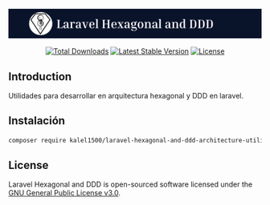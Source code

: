 <p align="center"><img src="./art/title3.png" alt="Laravel Hexagonal and DDD"></p>

<p align="center">
    <!-- <a href="https://github.com/kalel1500/laravel-hexagonal-and-ddd-architecture-utilities/actions/workflows/tests.yml"><img src="https://github.com/kalel1500/laravel-hexagonal-and-ddd-architecture-utilities/actions/workflows/tests.yml/badge.svg" alt="Build Status"></a> -->
    <a href="https://packagist.org/packages/kalel1500/laravel-hexagonal-and-ddd-architecture-utilities" target="_blank"><img src="https://img.shields.io/packagist/dt/kalel1500/laravel-hexagonal-and-ddd-architecture-utilities" alt="Total Downloads"></a>
    <a href="https://packagist.org/packages/kalel1500/laravel-hexagonal-and-ddd-architecture-utilities" target="_blank"><img src="https://img.shields.io/packagist/v/kalel1500/laravel-hexagonal-and-ddd-architecture-utilities" alt="Latest Stable Version"></a>
    <a href="https://packagist.org/packages/kalel1500/laravel-hexagonal-and-ddd-architecture-utilities" target="_blank"><img src="https://img.shields.io/packagist/l/kalel1500/laravel-hexagonal-and-ddd-architecture-utilities" alt="License"></a>
</p>


## Introduction

Utilidades para desarrollar en arquitectura hexagonal y DDD en laravel.


## Instalación

```bash
composer require kalel1500/laravel-hexagonal-and-ddd-architecture-utilities
```


## License

Laravel Hexagonal and DDD is open-sourced software licensed under the [GNU General Public License v3.0](LICENSE).